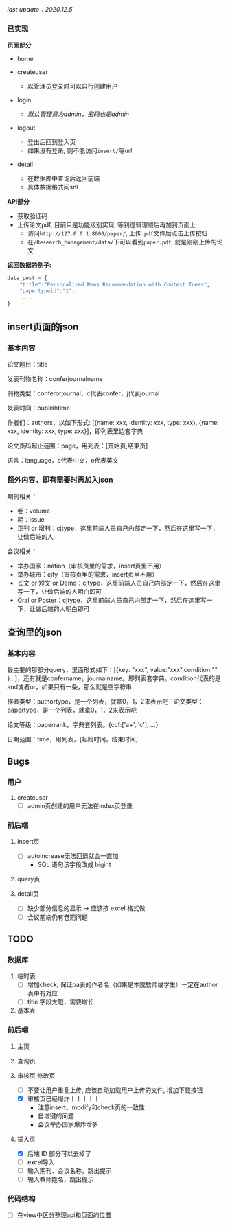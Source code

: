 *last update：2020.12.5*

### 已实现

**页面部分**

- home

- createuser
  - 以管理员登录时可以自行创建用户

- login
  - *默认管理员为admin，密码也是admin*

- logout
  - 登出后回到登入页
  - 如果没有登录, 则不能访问`insert/`等url

- detail
  - 在数据库中查询后返回前端
  - 具体数据格式问snl

**API部分**

- 获取验证码
- 上传论文pdf, 目前只是功能级别实现, 等到逻辑理顺后再加到页面上
  - 访问`http://127.0.0.1:8000/paper/`, 上传`.pdf`文件后点击上传按钮
  - 在`/Research_Management/data/`下可以看到`paper.pdf`, 就是刚刚上传的论文


**返回数据的例子:**
```python
data_post = {
    "title":"Personalized News Recommendation with Context Trees",
    "papertypeid":"1",
     ...
}
```

## insert页面的json

### 基本内容

论文题目：title

发表刊物名称：conferjournalname

刊物类型：conferorjournal，c代表confer，j代表journal

发表时间：publishtime

作者们：authors，以如下形式: [{name: xxx, identity: xxx, type: xxx}, {name: xxx, identity: xxx, type: xxx}]，即列表里边套字典

论文页码起止范围：page，用列表：[开始页,结束页]

语言：language，c代表中文，e代表英文

### 额外内容，即有需要时再加入json

期刊相关：
- 卷：volume
- 期：issue
- 正刊 or 增刊：cjtype，这里前端人员自己内部定一下，然后在这里写一下，让做后端的人

会议相关：
- 举办国家：nation（审核页里的需求，insert页里不用）
- 举办城市：city（审核页里的需求，insert页里不用）
- 长文 or 短文 or Demo：cjtype，这里前端人员自己内部定一下，然后在这里写一下，让做后端的人明白即可
- Oral or Poster：cjtype，这里前端人员自己内部定一下，然后在这里写一下，让做后端的人明白即可


## 查询里的json

### 基本内容

最主要的那部分query，里面形式如下：[{key: "xxx", value:"xxx",condition:"" }...]，还有就是confername，journalname。即列表套字典。condition代表的是and或者or，如果只有一条，那么就是空字符串

作者类型：authortype，是一个列表，就拿0，1，2来表示吧
`
论文类型：papertype，是一个列表，就拿0，1，2来表示吧

论文等级：paperrank，字典套列表。{ccf:['a+', 'c'], ...}

日期范围：time，用列表，[起始时间，结束时间]

## Bugs

### 用户 
1. createuser
   - [ ] admin页创建的用户无法在index页登录

### 前后端
1. insert页
   - [ ] autoincrease无法回退就会一直加
      - SQL 语句该字段改成 bigint

2. query页

3. detail页
   - [ ] 缺少部分信息的显示 -> 应该按 excel 格式做
   - [ ] 会议前端仍有卷期问题

## TODO
### 数据库
1. 临时表
   - [ ] 增加check, 保证pa表的作者名（如果是本院教师或学生）一定在author表中有对应
   - [ ] title 字段太短，需要增长

2. 基本表

### 前后端
1. 主页

2. 查询页

3. 审核页 修改页
   - [ ] 不要让用户重复上传, 应该自动加载用户上传的文件, 增加下载按钮
   - [x] 审核页已经爆炸！！！！！
      - 注意insert、modify和check页的一致性
      - 自增键的问题
      - 会议举办国家爆炸增多

4. 插入页 
   - [x] 后端 ID 部分可以去掉了
   - [ ] excel导入
   - [ ] 输入期刊、会议名称，跳出提示
   - [ ] 输入教师姓名，跳出提示

### 代码结构
- [ ] 在view中区分整理api和页面的位置
